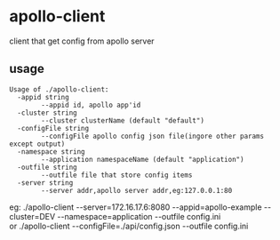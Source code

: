 # apollo-client
client that get config from apollo server

## usage
```
Usage of ./apollo-client:
  -appid string
    	--appid id, apollo app'id
  -cluster string
    	--cluster clusterName (default "default")
  -configFile string
    	--configFile apollo config json file(ingore other params except output)
  -namespace string
    	--application namespaceName (default "application")
  -outfile string
    	--outfile file that store config items
  -server string
    	--server addr,apollo server addr,eg:127.0.0.1:80
```
eg: ./apollo-client --server=172.16.17.6:8080 --appid=apollo-example --cluster=DEV --namespace=application --outfile config.ini  
or ./apollo-client --configFile=./api/config.json --outfile config.ini  

